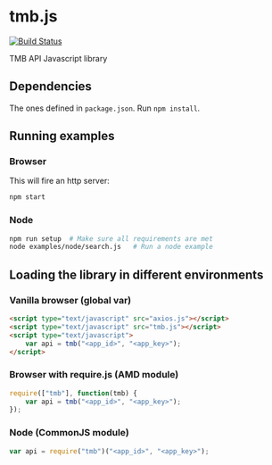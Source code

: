 # tmb.js

[![Build Status](https://travis-ci.org/geomatico/tmb.js.svg?branch=master)](https://travis-ci.org/geomatico/tmb.js)

TMB API Javascript library

## Dependencies

The ones defined in ``package.json``. Run ``npm install``.


## Running examples

### Browser

This will fire an http server:

```bash
npm start
```

### Node

```bash
npm run setup  # Make sure all requirements are met
node examples/node/search.js   # Run a node example
```

## Loading the library in different environments

### Vanilla browser (global var)

```html
<script type="text/javascript" src="axios.js"></script>
<script type="text/javascript" src="tmb.js"></script>
<script type="text/javascript">
    var api = tmb("<app_id>", "<app_key>");
</script>
```

### Browser with require.js (AMD module)

```javascript
require(["tmb"], function(tmb) {
    var api = tmb("<app_id>", "<app_key>");
});
```

### Node (CommonJS module)

```javascript
var api = require("tmb")("<app_id>", "<app_key>");
```
